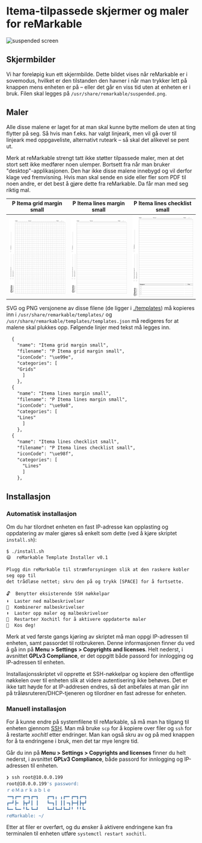 # Itema-tilpassede skjermer og maler for reMarkable

![suspended screen](./sleeping_reMarkable.jpeg)


## Skjermbilder

Vi har foreløpig kun ett skjermbilde. Dette bildet vises når reMarkable er i sovemodus, hvilket er den tilstanden den havner i når man trykker lett på knappen mens enheten er på – eller det går en viss tid uten at enheten er i bruk. Filen skal legges på `/usr/share/remarkable/suspended.png`.

## Maler

Alle disse malene er laget for at man skal kunne bytte mellom de uten at ting flytter på seg. Så hvis man f.eks. har valgt linjeark, men vil gå over til linjeark med oppgaveliste, alternativt ruteark – så skal det alikevel se pent ut.

Merk at reMarkable strengt tatt ikke støtter tilpassede maler, men at det stort sett ikke medfører noen ulemper. Bortsett fra når man bruker "desktop"-applikasjonen. Den har ikke disse malene innebygd og vil derfor klage ved fremvisning. Hvis man skal sende en side eller fler som PDF til noen andre, er det best å gjøre dette fra reMarkable. Da får man med seg riktig mal.

| P Itema grid margin small | P Itema lines margin small | P Itema lines checklist small |
| ------------------------- | -------------------------- | ----------------------------- |
| ![](./templates/P%20Itema%20grid%20margin%20small.png)| ![](./templates/P%20Itema%20lines%20margin%20small.png)| ![](./templates/P%20Itema%20lines%20checklist%20small.png)|

SVG og PNG versjonene av disse filene (de ligger i [./templates](./templates/)) må kopieres inn i `/usr/share/remarkable/templates/` og `/usr/share/remarkable/templates/templates.json` må redigeres for at malene skal plukkes opp. Følgende linjer med tekst må legges inn.

```
  {
    "name": "Itema grid margin small",
    "filename": "P Itema grid margin small",
    "iconCode": "\ue99e",
    "categories": [
    "Grids"
      ]
    },
  {
    "name": "Itema lines margin small",
    "filename": "P Itema lines margin small",
    "iconCode": "\ue9a8",
    "categories": [
    "Lines"
      ]
    },
  {
    "name": "Itema lines checklist small",
    "filename": "P Itema lines checklist small",
    "iconCode": "\ue98f",
    "categories": [
      "Lines"
      ]
    },
```

## Installasjon

### Automatisk installasjon

Om du har tilordnet enheten en fast IP-adresse kan opplasting og oppdatering av maler gjøres så enkelt som dette (ved å kjøre skriptet `install.sh`):

```
$ ./install.sh
😄  reMarkable Template Installer v0.1

Plugg din reMarkable til strømforsyningen slik at den raskere kobler seg opp til
det trådløse nettet; skru den på og trykk [SPACE] for å fortsette.

🔓  Benytter eksisterende SSH nøkkelpar
⬇️  Laster ned malbeskrivelser
🧩  Kombinerer malbeskrivelser
⬆️  Laster opp maler og malbeskrivelser
🔄  Restarter Xochitl for å aktivere oppdaterte maler
🥰  Kos deg!
```

Merk at ved første gangs kjøring av skriptet må man oppgi IP-adressen til enheten, samt passordet til rotbrukeren. Denne informasjonen finner du ved å gå inn på **Menu > Settings > Copyrights and licenses**. Helt nederst, i avsnittet **GPLv3 Compliance**, er det oppgitt både passord for innlogging og IP-adressen til enheten.

Installasjonsskriptet vil opprette et SSH-nøkkelpar og kopiere den offentlige nøkkelen over til enheten slik at videre autentisering ikke behøves. Det er ikke tatt høyde for at IP-addresen endres, så det anbefales at man går inn på tråløsruteren/DHCP-tjeneren og tilordner en fast adresse for enheten.

### Manuell installasjon
For å kunne endre på systemfilene til reMarkable, så må man ha tilgang til enheten gjennom [SSH](https://remarkablewiki.com/tech/ssh). Man må bruke `scp` for å kopiere over filer og `ssh` for å restarte _xochitl_ etter endringer. Man kan også skru av og på med knappen for å ta endringene i bruk, men det tar mye lengre tid.

Går du inn på **Menu > Settings > Copyrights and licenses** finner du helt nederst, i avsnittet **GPLv3 Compliance**, både passord for innlogging og IP-adressen til enheten.

```bash
❯ ssh root@10.0.0.199
root@10.0.0.199's password:
ｒｅＭａｒｋａｂｌｅ
╺━┓┏━╸┏━┓┏━┓   ┏━┓╻ ╻┏━╸┏━┓┏━┓
┏━┛┣╸ ┣┳┛┃ ┃   ┗━┓┃ ┃┃╺┓┣━┫┣┳┛
┗━╸┗━╸╹┗╸┗━┛   ┗━┛┗━┛┗━┛╹ ╹╹┗╸
reMarkable: ~/ 
```
Etter at filer er overført, og du ønsker å aktivere endringene kan fra terminalen til enheten utføre `systemctl restart xochitl`. 

